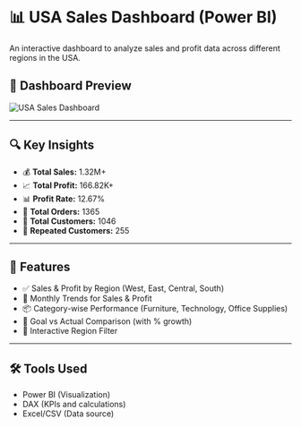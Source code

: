 # 📊 USA Sales Dashboard (Power BI)

An interactive dashboard to analyze sales and profit data across different regions in the USA.

## 📸 Dashboard Preview

![USA Sales Dashboard](https://raw.githubusercontent.com/AnkitSharma80/USA-Sales-Analysis-Dashboard/main/USA%20Sales%20Screenshot.png)

---

## 🔍 Key Insights

- 💰 **Total Sales:** 1.32M+
- 📈 **Total Profit:** 166.82K+
- 📊 **Profit Rate:** 12.67%
- 🛒 **Total Orders:** 1365
- 👥 **Total Customers:** 1046
- 🔁 **Repeated Customers:** 255

---

## 📂 Features

- ✅ Sales & Profit by Region (West, East, Central, South)
- 📆 Monthly Trends for Sales & Profit
- 📦 Category-wise Performance (Furniture, Technology, Office Supplies)
- 🎯 Goal vs Actual Comparison (with % growth)
- 🔎 Interactive Region Filter

---

## 🛠 Tools Used

- Power BI (Visualization)
- DAX (KPIs and calculations)
- Excel/CSV (Data source)
